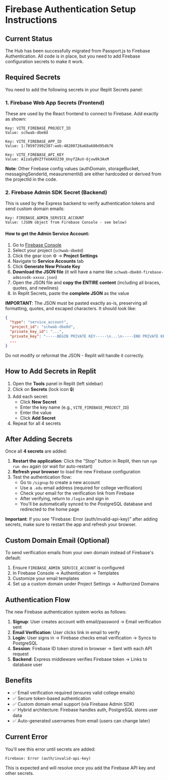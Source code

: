 # Firebase Authentication Setup Instructions

## Current Status

The Hub has been successfully migrated from Passport.js to Firebase Authentication. All code is in place, but you need to add Firebase configuration secrets to make it work.

## Required Secrets

You need to add the following secrets in your Replit Secrets panel:

### 1. Firebase Web App Secrets (Frontend)

These are used by the React frontend to connect to Firebase. Add exactly as shown:

```
Key: VITE_FIREBASE_PROJECT_ID
Value: schwab-dbe8d
```

```
Key: VITE_FIREBASE_APP_ID
Value: 1:705973992387:web:48200726a68a680d95db76
```

```
Key: VITE_FIREBASE_API_KEY
Value: AIzaSyBVZffeUAXU230_UnyfZAuV-6jxw9k3AxM
```

**Note**: Other Firebase config values (authDomain, storageBucket, messagingSenderId, measurementId) are either hardcoded or derived from the projectId in the code.

### 2. Firebase Admin SDK Secret (Backend)

This is used by the Express backend to verify authentication tokens and send custom domain emails:

```
Key: FIREBASE_ADMIN_SERVICE_ACCOUNT
Value: (JSON object from Firebase Console - see below)
```

#### How to get the Admin Service Account:

1. Go to [Firebase Console](https://console.firebase.google.com/)
2. Select your project (`schwab-dbe8d`)
3. Click the gear icon ⚙️ → **Project Settings**
4. Navigate to **Service Accounts** tab
5. Click **Generate New Private Key**
6. **Download the JSON file** (it will have a name like `schwab-dbe8d-firebase-adminsdk-xxxxx.json`)
7. Open the JSON file and **copy the ENTIRE content** (including all braces, quotes, and newlines)
8. In Replit Secrets, paste the **complete JSON** as the value

**IMPORTANT**: The JSON must be pasted exactly as-is, preserving all formatting, quotes, and escaped characters. It should look like:
```json
{
  "type": "service_account",
  "project_id": "schwab-dbe8d",
  "private_key_id": "...",
  "private_key": "-----BEGIN PRIVATE KEY-----\n...\n-----END PRIVATE KEY-----\n",
  ...
}
```

Do not modify or reformat the JSON - Replit will handle it correctly.

## How to Add Secrets in Replit

1. Open the **Tools** panel in Replit (left sidebar)
2. Click on **Secrets** (lock icon 🔒)
3. Add each secret:
   - Click **New Secret**
   - Enter the key name (e.g., `VITE_FIREBASE_PROJECT_ID`)
   - Enter the value
   - Click **Add Secret**
4. Repeat for all 4 secrets

## After Adding Secrets

Once all **4 secrets** are added:

1. **Restart the application**: Click the "Stop" button in Replit, then run `npm run dev` again (or wait for auto-restart)
2. **Refresh your browser** to load the new Firebase configuration
3. Test the authentication flow:
   - Go to `/signup` to create a new account
   - Use a `.edu` email address (required for college verification)
   - Check your email for the verification link from Firebase
   - After verifying, return to `/login` and sign in
   - You'll be automatically synced to the PostgreSQL database and redirected to the home page

**Important**: If you see "Firebase: Error (auth/invalid-api-key)" after adding secrets, make sure to restart the app and refresh your browser.

## Custom Domain Email (Optional)

To send verification emails from your own domain instead of Firebase's default:

1. Ensure `FIREBASE_ADMIN_SERVICE_ACCOUNT` is configured
2. In Firebase Console → Authentication → Templates
3. Customize your email templates
4. Set up a custom domain under Project Settings → Authorized Domains

## Authentication Flow

The new Firebase authentication system works as follows:

1. **Signup**: User creates account with email/password → Email verification sent
2. **Email Verification**: User clicks link in email to verify
3. **Login**: User signs in → Firebase checks email verification → Syncs to PostgreSQL
4. **Session**: Firebase ID token stored in browser → Sent with each API request
5. **Backend**: Express middleware verifies Firebase token → Links to database user

## Benefits

- ✅ Email verification required (ensures valid college emails)
- ✅ Secure token-based authentication
- ✅ Custom domain email support (via Firebase Admin SDK)
- ✅ Hybrid architecture: Firebase handles auth, PostgreSQL stores user data
- ✅ Auto-generated usernames from email (users can change later)

## Current Error

You'll see this error until secrets are added:
```
Firebase: Error (auth/invalid-api-key)
```

This is expected and will resolve once you add the Firebase API key and other secrets.
